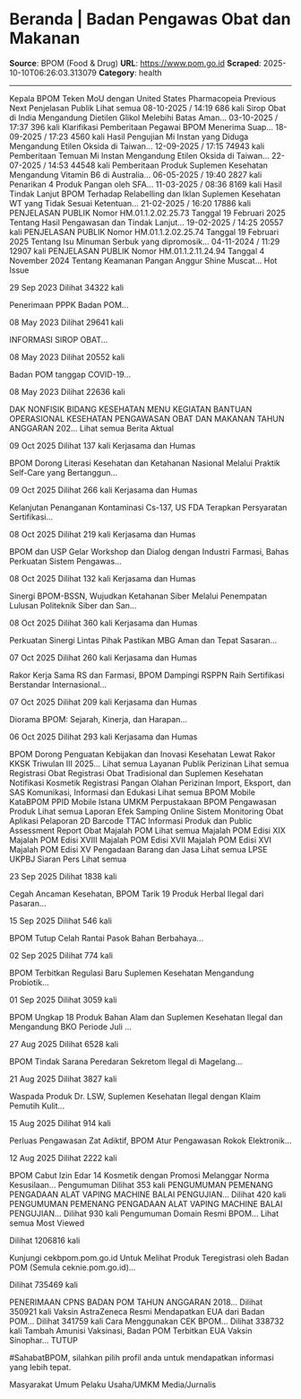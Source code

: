# Beranda | Badan Pengawas Obat dan Makanan

**Source**: BPOM (Food & Drug)
**URL**: https://www.pom.go.id
**Scraped**: 2025-10-10T06:26:03.313079
**Category**: health

---

Kepala BPOM Teken MoU dengan United States Pharmacopeia
Previous
Next
Penjelasan Publik
Lihat semua 
08-10-2025 / 14:19 686 kali
Sirop Obat di India Mengandung Dietilen Glikol Melebihi Batas Aman...
03-10-2025 / 17:37 396 kali
Klarifikasi Pemberitaan Pegawai BPOM Menerima Suap...
18-09-2025 / 17:23 4560 kali
Hasil Pengujian Mi Instan yang Diduga Mengandung Etilen Oksida di Taiwan...
12-09-2025 / 17:15 74943 kali
Pemberitaan Temuan Mi Instan Mengandung Etilen Oksida di Taiwan...
22-07-2025 / 14:53 44548 kali
Pemberitaan Produk Suplemen Kesehatan Mengandung Vitamin B6 di Australia...
06-05-2025 / 19:40 2827 kali
Penarikan 4 Produk Pangan oleh SFA...
11-03-2025 / 08:36 8169 kali
Hasil Tindak Lanjut BPOM Terhadap Relabelling dan Iklan Suplemen Kesehatan WT yang Tidak Sesuai Ketentuan...
21-02-2025 / 16:20 17886 kali
PENJELASAN PUBLIK Nomor HM.01.1.2.02.25.73 Tanggal 19 Februari 2025 Tentang Hasil Pengawasan dan Tindak Lanjut...
19-02-2025 / 14:25 20557 kali
PENJELASAN PUBLIK Nomor HM.01.1.2.02.25.74 Tanggal 19 Februari 2025 Tentang Isu Minuman Serbuk yang dipromosik...
04-11-2024 / 11:29 12907 kali
PENJELASAN PUBLIK Nomor HM.01.1.2.11.24.94 Tanggal 4 November 2024 Tentang Keamanan Pangan Anggur Shine Muscat...
Hot Issue

29 Sep 2023 Dilihat 34322 kali

Penerimaan PPPK Badan POM...

08 May 2023 Dilihat 29641 kali

INFORMASI SIROP OBAT...

08 May 2023 Dilihat 20552 kali

Badan POM tanggap COVID-19...

08 May 2023 Dilihat 22636 kali

DAK NONFISIK BIDANG KESEHATAN MENU KEGIATAN BANTUAN OPERASIONAL KESEHATAN PENGAWASAN OBAT DAN MAKANAN TAHUN ANGGARAN 202...
Lihat semua
Berita Aktual

09 Oct 2025  Dilihat 137 kali Kerjasama dan Humas

BPOM Dorong Literasi Kesehatan dan Ketahanan Nasional Melalui Praktik Self-Care yang Bertanggun...

09 Oct 2025  Dilihat 266 kali Kerjasama dan Humas

Kelanjutan Penanganan Kontaminasi Cs-137, US FDA Terapkan Persyaratan Sertifikasi...

08 Oct 2025  Dilihat 219 kali Kerjasama dan Humas

BPOM dan USP Gelar Workshop dan Dialog dengan Industri Farmasi, Bahas Perkuatan Sistem Pengawas...

08 Oct 2025  Dilihat 132 kali Kerjasama dan Humas

Sinergi BPOM-BSSN, Wujudkan Ketahanan Siber Melalui Penempatan Lulusan Politeknik Siber dan San...

08 Oct 2025  Dilihat 360 kali Kerjasama dan Humas

Perkuatan Sinergi Lintas Pihak Pastikan MBG Aman dan Tepat Sasaran...

07 Oct 2025  Dilihat 260 kali Kerjasama dan Humas

Rakor Kerja Sama RS dan Farmasi, BPOM Dampingi RSPPN Raih Sertifikasi Berstandar Internasional...

07 Oct 2025  Dilihat 209 kali Kerjasama dan Humas

Diorama BPOM: Sejarah, Kinerja, dan Harapan...

06 Oct 2025  Dilihat 293 kali Kerjasama dan Humas

BPOM Dorong Penguatan Kebijakan dan Inovasi Kesehatan Lewat Rakor KKSK Triwulan III 2025...
Lihat semua
Layanan Publik
Perizinan
Lihat semua 
Registrasi Obat
Registrasi Obat Tradisional dan Suplemen Kesehatan
Notifikasi Kosmetik
Registrasi Pangan Olahan
Perizinan Import, Eksport, dan SAS
Komunikasi, Informasi dan Edukasi
Lihat semua 
BPOM Mobile
KataBPOM
PPID Mobile
Istana UMKM
Perpustakaan BPOM
Pengawasan Produk
Lihat semua 
Laporan Efek Samping Online
Sistem Monitoring Obat
Aplikasi Pelaporan 2D Barcode TTAC
Informasi Produk dan Public Assessment Report Obat
Majalah POM
Lihat semua 
Majalah POM Edisi XIX
Majalah POM Edisi XVIII
Majalah POM Edisi XVII
Majalah POM Edisi XVI
Majalah POM Edisi XV
Pengadaan Barang dan Jasa
Lihat semua 
LPSE
UKPBJ
Siaran Pers
Lihat semua 

23 Sep 2025  Dilihat 1838 kali

Cegah Ancaman Kesehatan, BPOM Tarik 19 Produk Herbal Ilegal dari Pasaran...

15 Sep 2025  Dilihat 546 kali

BPOM Tutup Celah Rantai Pasok Bahan Berbahaya...

02 Sep 2025  Dilihat 774 kali

BPOM Terbitkan Regulasi Baru Suplemen Kesehatan Mengandung Probiotik...

01 Sep 2025  Dilihat 3059 kali

BPOM Ungkap 18 Produk Bahan Alam dan Suplemen Kesehatan Ilegal dan Mengandung BKO Periode Juli ...

27 Aug 2025  Dilihat 6528 kali

BPOM Tindak Sarana Peredaran Sekretom Ilegal di Magelang...

21 Aug 2025  Dilihat 3827 kali

Waspada Produk Dr. LSW, Suplemen Kesehatan Ilegal dengan Klaim Pemutih Kulit...

15 Aug 2025  Dilihat 914 kali

Perluas Pengawasan Zat Adiktif, BPOM Atur Pengawasan Rokok Elektronik...

12 Aug 2025  Dilihat 2222 kali

BPOM Cabut Izin Edar 14 Kosmetik dengan Promosi Melanggar Norma Kesusilaan...
Pengumuman
 Dilihat 353 kali
PENGUMUMAN PEMENANG PENGADAAN ALAT VAPING MACHINE BALAI PENGUJIAN...
 Dilihat 420 kali
PENGUMUMAN PEMENANG PENGADAAN ALAT VAPING MACHINE BALAI PENGUJIAN...
 Dilihat 930 kali
Pengumuman Domain Resmi BPOM...
Lihat semua 
Most Viewed

 Dilihat 1206816 kali

Kunjungi cekbpom.pom.go.id Untuk Melihat Produk Teregistrasi oleh Badan POM (Semula ceknie.pom.go.id)...

 Dilihat 735469 kali

PENERIMAAN CPNS BADAN POM TAHUN ANGGARAN 2018...
 Dilihat 350921 kali
Vaksin AstraZeneca Resmi Mendapatkan EUA dari Badan POM...
 Dilihat 341759 kali
Cara Menggunakan CEK BPOM...
 Dilihat 338732 kali
Tambah Amunisi Vaksinasi, Badan POM Terbitkan EUA Vaksin Sinophar...
TUTUP

#SahabatBPOM, silahkan pilih profil anda untuk mendapatkan informasi yang lebih tepat.

Masyarakat Umum
Pelaku Usaha/UMKM
Media/Jurnalis
